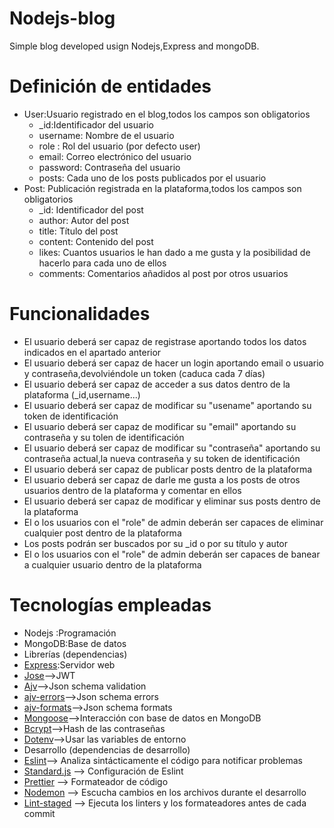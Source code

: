 # Nodejs-blog

Simple blog developed usign Nodejs,Express and mongoDB.

# Definición de entidades

- User:Usuario registrado en el blog,todos los campos son obligatorios
  - \_id:Identificador del usuario
  - username: Nombre de el usuario
  - role : Rol del usuario (por defecto user)
  - email: Correo electrónico del usuario
  - password: Contraseña del usuario
  - posts: Cada uno de los posts publicados por el usuario
- Post: Publicación registrada en la plataforma,todos los campos son obligatorios
  - \_id: Identificador del post
  - author: Autor del post
  - title: Título del post
  - content: Contenido del post
  - likes: Cuantos usuarios le han dado a me gusta y la posibilidad de hacerlo para cada uno de ellos
  - comments: Comentarios añadidos al post por otros usuarios

# Funcionalidades

- El usuario deberá ser capaz de registrase aportando todos los datos indicados en el apartado anterior
- El usuario deberá ser capaz de hacer un login aportando email o usuario y contraseña,devolviéndole un token (caduca cada 7 días)
- El usuario deberá ser capaz de acceder a sus datos dentro de la plataforma (\_id,username...)
- El usuario deberá ser capaz de modificar su "usename" aportando su token de identificación
- El usuario deberá ser capaz de modificar su "email" aportando su contraseña y su tolen de identificación
- El usuario deberá ser capaz de modificar su "contraseña" aportando su contraseña actual,la nueva contraseña y su token de identificación
- El usuario deberá ser capaz de publicar posts dentro de la plataforma
- El usuario deberá ser capaz de darle me gusta a los posts de otros usuarios dentro de la plataforma y comentar en ellos
- El usuario deberá ser capaz de modificar y eliminar sus posts dentro de la plataforma
- El o los usuarios con el "role" de admin deberán ser capaces de eliminar cualquier post dentro de la plataforma
- Los posts podrán ser buscados por su \_id o por su título y autor
- El o los usuarios con el "role" de admin deberán ser capaces de banear a cualquier usuario dentro de la plataforma

# Tecnologías empleadas

- Nodejs :Programación
- MongoDB:Base de datos
- Librerías (dependencias)
- [Express]:Servidor web
- [Jose]-->JWT
- [Ajv]-->Json schema validation
- [ajv-errors]-->Json schema errors
- [ajv-formats]-->Json schema formats
- [Mongoose]-->Interacción con base de datos en MongoDB
- [Bcrypt]-->Hash de las contraseñas
- [Dotenv]-->Usar las variables de entorno
- Desarrollo (dependencias de desarrollo)
- [Eslint]--> Analiza sintácticamente el código para notificar problemas
- [Standard.js] --> Configuración de Eslint
- [Prettier] --> Formateador de código
- [Nodemon] --> Escucha cambios en los archivos durante el desarrollo
- [Lint-staged] --> Ejecuta los linters y los formateadores antes de cada commit

<!-- ENLACES UTILIZADOS EN ESTE DOCUMENTO -->

[Express]: https://www.npmjs.com/package/express
[Jose]: https://www.npmjs.com/package/jose
[Ajv]: https://ajv.js.org/api.html
[ajv-errors]: https://ajv.js.org/packages/ajv-errors.html
[ajv-formats]: https://ajv.js.org/packages/ajv-formats.html
[Mongoose]: https://mongoosejs.com/docs/
[Bcrypt]: https://www.npmjs.com/package/bcrypt
[Dotenv]: https://www.npmjs.com/package/dotenv
[Eslint]: https://eslint.org/
[Standard.js]: https://standardjs.com/
[Prettier]: https://prettier.io/
[Nodemon]: https://www.npmjs.com/package/nodemon
[Lint-staged]: https://www.npmjs.com/package/lint-staged
